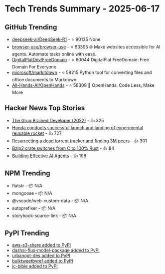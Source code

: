 # Tech Trends Summary - 2025-06-17

## GitHub Trending
- [deepseek-ai/DeepSeek-R1](https://github.com/deepseek-ai/DeepSeek-R1) - ⭐ 90135
  None
- [browser-use/browser-use](https://github.com/browser-use/browser-use) - ⭐ 63395
  🌐 Make websites accessible for AI agents. Automate tasks online with ease.
- [DigitalPlatDev/FreeDomain](https://github.com/DigitalPlatDev/FreeDomain) - ⭐ 60044
  DigitalPlat FreeDomain: Free Domain For Everyone
- [microsoft/markitdown](https://github.com/microsoft/markitdown) - ⭐ 59215
  Python tool for converting files and office documents to Markdown.
- [All-Hands-AI/OpenHands](https://github.com/All-Hands-AI/OpenHands) - ⭐ 58308
  🙌 OpenHands: Code Less, Make More

## Hacker News Top Stories
- [The Grug Brained Developer (2022)](https://grugbrain.dev/) - 👍 325
- [Honda conducts successful launch and landing of experimental reusable rocket](https://global.honda/en/topics/2025/c_2025-06-17ceng.html) - 👍 727
- [Resurrecting a dead torrent tracker and finding 3M peers](https://kianbradley.com/2025/06/15/resurrecting-a-dead-tracker.html) - 👍 301
- [Bzip2 crate switches from C to 100% Rust](https://trifectatech.org/blog/bzip2-crate-switches-from-c-to-rust/) - 👍 84
- [Building Effective AI Agents](https://www.anthropic.com/engineering/building-effective-agents) - 👍 198

## NPM Trending
- flatstr - 📦 N/A
- mongoose - 📦 N/A
- @vscode/web-custom-data - 📦 N/A
- autoprefixer - 📦 N/A
- storybook-source-link - 📦 N/A

## PyPI Trending
- [aws-s3-share added to PyPI](https://pypi.org/project/aws-s3-share/)
- [dashai-flux-model-package added to PyPI](https://pypi.org/project/dashai-flux-model-package/)
- [urbanopt-des added to PyPI](https://pypi.org/project/urbanopt-des/)
- [bulktweetbyref added to PyPI](https://pypi.org/project/bulktweetbyref/)
- [jc-bible added to PyPI](https://pypi.org/project/jc-bible/)
